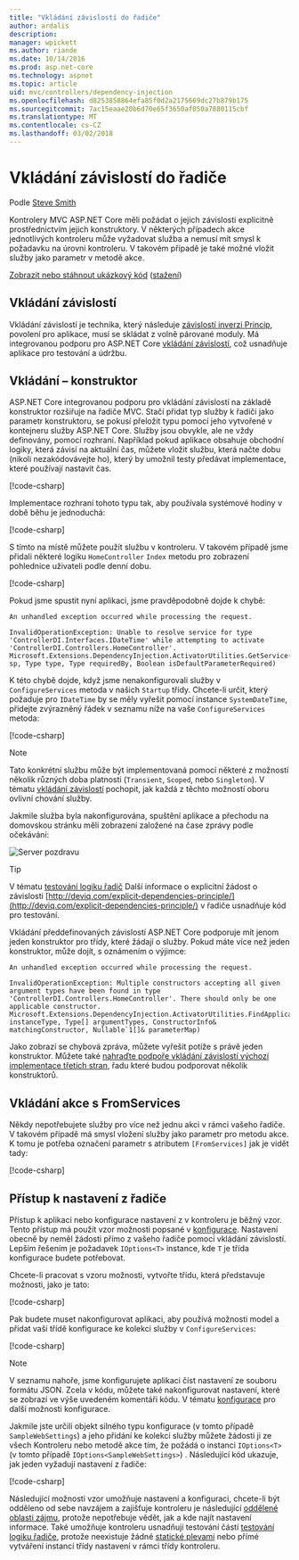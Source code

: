 ```yaml
---
title: "Vkládání závislostí do řadiče"
author: ardalis
description: 
manager: wpickett
ms.author: riande
ms.date: 10/14/2016
ms.prod: asp.net-core
ms.technology: aspnet
ms.topic: article
uid: mvc/controllers/dependency-injection
ms.openlocfilehash: d8253858864efa85f0d2a2175669dc27b879b175
ms.sourcegitcommit: 7ac15eaae20b6d70e65f3650af050a7880115cbf
ms.translationtype: MT
ms.contentlocale: cs-CZ
ms.lasthandoff: 03/02/2018
---
```

# <a name="dependency-injection-into-controllers"></a>Vkládání závislostí do řadiče

<a name="dependency-injection-controllers"></a>

Podle [Steve Smith](https://ardalis.com/)

Kontrolery MVC ASP.NET Core měli požádat o jejich závislosti explicitně prostřednictvím jejich konstruktory. V některých případech akce jednotlivých kontroleru může vyžadovat služba a nemusí mít smysl k požadavku na úrovni kontroleru. V takovém případě je také možné vložit služby jako parametr v metodě akce.

[Zobrazit nebo stáhnout ukázkový kód](https://github.com/aspnet/Docs/tree/master/aspnetcore/mvc/controllers/dependency-injection/sample) ([stažení](xref:tutorials/index#how-to-download-a-sample))

## <a name="dependency-injection"></a>Vkládání závislostí

Vkládání závislostí je technika, který následuje [závislostí inverzi Princip](http://deviq.com/dependency-inversion-principle/), povolení pro aplikace, musí se skládat z volně párované moduly. Má integrovanou podporu pro ASP.NET Core [vkládání závislostí](../../fundamentals/dependency-injection.md), což usnadňuje aplikace pro testování a údržbu.

## <a name="constructor-injection"></a>Vkládání – konstruktor

ASP.NET Core integrovanou podporu pro vkládání závislostí na základě konstruktor rozšiřuje na řadiče MVC. Stačí přidat typ služby k řadiči jako parametr konstruktoru, se pokusí přeložit typu pomocí jeho vytvořené v kontejneru služby ASP.NET Core. Služby jsou obvykle, ale ne vždy definovány, pomocí rozhraní. Například pokud aplikace obsahuje obchodní logiky, která závisí na aktuální čas, můžete vložit službu, která načte dobu (nikoli nezakódovávejte ho), který by umožnil testy předávat implementace, které používají nastavit čas.

[!code-csharp[](dependency-injection/sample/src/ControllerDI/Interfaces/IDateTime.cs)]


Implementace rozhraní tohoto typu tak, aby používala systémové hodiny v době běhu je jednoduchá:

[!code-csharp[](dependency-injection/sample/src/ControllerDI/Services/SystemDateTime.cs)]


S tímto na místě můžete použít službu v kontroleru. V takovém případě jsme přidali některé logiku `HomeController` `Index` metodu pro zobrazení pohlednice uživateli podle denní dobu.

[!code-csharp[](./dependency-injection/sample/src/ControllerDI/Controllers/HomeController.cs?highlight=8,10,12,17,18,19,20,21,22,23,24,25,26,27,28,29,30&range=1-31,51-52)]

Pokud jsme spustit nyní aplikaci, jsme pravděpodobně dojde k chybě:

```
An unhandled exception occurred while processing the request.

InvalidOperationException: Unable to resolve service for type 'ControllerDI.Interfaces.IDateTime' while attempting to activate 'ControllerDI.Controllers.HomeController'.
Microsoft.Extensions.DependencyInjection.ActivatorUtilities.GetService(IServiceProvider sp, Type type, Type requiredBy, Boolean isDefaultParameterRequired)
```

K této chybě dojde, když jsme nenakonfigurovali služby v `ConfigureServices` metoda v našich `Startup` třídy. Chcete-li určit, který požaduje pro `IDateTime` by se měly vyřešit pomocí instance `SystemDateTime`, přidejte zvýrazněný řádek v seznamu níže na vaše `ConfigureServices` metoda:

[!code-csharp[](./dependency-injection/sample/src/ControllerDI/Startup.cs?highlight=4&range=26-27,42-44)]

> [!NOTE]
> Tato konkrétní službu může být implementovaná pomocí některé z možností několik různých doba platnosti (`Transient`, `Scoped`, nebo `Singleton`). V tématu [vkládání závislostí](../../fundamentals/dependency-injection.md) pochopit, jak každá z těchto možností oboru ovlivní chování služby.

Jakmile služba byla nakonfigurována, spuštění aplikace a přechodu na domovskou stránku měli zobrazení založené na čase zprávy podle očekávání:

![Server pozdravu](dependency-injection/_static/server-greeting.png)

>[!TIP]
> V tématu [testování logiku řadič](testing.md) Další informace o explicitní žádost o závislosti [http://deviq.com/explicit-dependencies-principle/](http://deviq.com/explicit-dependencies-principle/) v řadiče usnadňuje kód pro testování.

Vkládání předdefinovaných závislostí ASP.NET Core podporuje mít jenom jeden konstruktor pro třídy, které žádají o služby. Pokud máte více než jeden konstruktor, může dojít, s oznámením o výjimce:

```
An unhandled exception occurred while processing the request.

InvalidOperationException: Multiple constructors accepting all given argument types have been found in type 'ControllerDI.Controllers.HomeController'. There should only be one applicable constructor.
Microsoft.Extensions.DependencyInjection.ActivatorUtilities.FindApplicableConstructor(Type instanceType, Type[] argumentTypes, ConstructorInfo& matchingConstructor, Nullable`1[]& parameterMap)
```

Jako zobrazí se chybová zpráva, můžete vyřešit potíže s právě jeden konstruktor. Můžete také [nahraďte podpoře vkládání závislostí výchozí implementace třetích stran](../../fundamentals/dependency-injection.md#replacing-the-default-services-container), řadu které budou podporovat několik konstruktorů.

## <a name="action-injection-with-fromservices"></a>Vkládání akce s FromServices

Někdy nepotřebujete služby pro více než jednu akci v rámci vašeho řadiče. V takovém případě má smysl vložení služby jako parametr pro metodu akce. K tomu je potřeba označení parametr s atributem `[FromServices]` jak je vidět tady:

[!code-csharp[](./dependency-injection/sample/src/ControllerDI/Controllers/HomeController.cs?highlight=1&range=33-38)]

## <a name="accessing-settings-from-a-controller"></a>Přístup k nastavení z řadiče

Přístup k aplikaci nebo konfigurace nastavení z v kontroleru je běžný vzor. Tento přístup má použít vzor možnosti popsané v [konfigurace](xref:fundamentals/configuration/index). Nastavení obecně by neměl žádosti přímo z vašeho řadiče pomocí vkládání závislostí. Lepším řešením je požadavek `IOptions<T>` instance, kde `T` je třída konfigurace budete potřebovat.

Chcete-li pracovat s vzoru možnosti, vytvořte třídu, která představuje možnosti, jako je tato:

[!code-csharp[](dependency-injection/sample/src/ControllerDI/Model/SampleWebSettings.cs)]

Pak budete muset nakonfigurovat aplikaci, aby používá možnosti model a přidat vaší třídě konfigurace ke kolekci služby v `ConfigureServices`:

[!code-csharp[](./dependency-injection/sample/src/ControllerDI/Startup.cs?highlight=3,4,5,6,9,16,19&range=14-44)]

> [!NOTE]
> V seznamu nahoře, jsme konfigurujete aplikaci číst nastavení ze souboru formátu JSON. Zcela v kódu, můžete také nakonfigurovat nastavení, které se zobrazí ve výše uvedeném komentáři kódu. V tématu [konfigurace](xref:fundamentals/configuration/index) pro další možnosti konfigurace.

Jakmile jste určili objekt silného typu konfigurace (v tomto případě `SampleWebSettings`) a jeho přidání ke kolekci služby můžete žádosti ji ze všech Kontroleru nebo metodě akce tím, že požádá o instanci `IOptions<T>` (v tomto případě `IOptions<SampleWebSettings>`) . Následující kód ukazuje, jak jeden vyžadují nastavení z řadiče:

[!code-csharp[](./dependency-injection/sample/src/ControllerDI/Controllers/SettingsController.cs?highlight=3,5,7&range=7-22)]

Následující možnosti vzor umožňuje nastavení a konfiguraci, chcete-li být odděleno od sebe navzájem a zajišťuje kontroleru je následující [oddělené oblasti zájmu](http://deviq.com/separation-of-concerns/), protože nepotřebuje vědět, jak a kde najít nastavení informace. Také umožňuje kontroleru usnadňují testování částí [testování logiku řadiče](testing.md), protože neexistuje žádné [statické plevami](http://deviq.com/static-cling/) nebo přímé vytváření instancí třídy nastavení v rámci třídy kontroleru.
